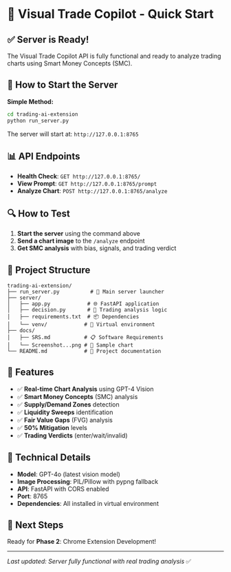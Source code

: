 # 🚀 Visual Trade Copilot - Quick Start

## ✅ **Server is Ready!**

The Visual Trade Copilot API is fully functional and ready to analyze trading charts using Smart Money Concepts (SMC).

## 🎯 **How to Start the Server**

**Simple Method:**
```bash
cd trading-ai-extension
python run_server.py
```

The server will start at: `http://127.0.0.1:8765`

## 📊 **API Endpoints**

- **Health Check**: `GET http://127.0.0.1:8765/`
- **View Prompt**: `GET http://127.0.0.1:8765/prompt`
- **Analyze Chart**: `POST http://127.0.0.1:8765/analyze`

## 🔍 **How to Test**

1. **Start the server** using the command above
2. **Send a chart image** to the `/analyze` endpoint
3. **Get SMC analysis** with bias, signals, and trading verdict

## 📁 **Project Structure**

```
trading-ai-extension/
├── run_server.py          # 🚀 Main server launcher
├── server/
│   ├── app.py            # 🌐 FastAPI application
│   ├── decision.py       # 🧠 Trading analysis logic
│   ├── requirements.txt  # 📦 Dependencies
│   └── venv/            # 🐍 Virtual environment
├── docs/
│   ├── SRS.md           # 📋 Software Requirements
│   └── Screenshot...png # 📸 Sample chart
└── README.md            # 📖 Project documentation
```

## 🎯 **Features**

- ✅ **Real-time Chart Analysis** using GPT-4 Vision
- ✅ **Smart Money Concepts** (SMC) analysis
- ✅ **Supply/Demand Zones** detection
- ✅ **Liquidity Sweeps** identification
- ✅ **Fair Value Gaps** (FVG) analysis
- ✅ **50% Mitigation** levels
- ✅ **Trading Verdicts** (enter/wait/invalid)

## 🔧 **Technical Details**

- **Model**: GPT-4o (latest vision model)
- **Image Processing**: PIL/Pillow with pypng fallback
- **API**: FastAPI with CORS enabled
- **Port**: 8765
- **Dependencies**: All installed in virtual environment

## 🚀 **Next Steps**

Ready for **Phase 2**: Chrome Extension Development!

---
*Last updated: Server fully functional with real trading analysis* ✅
